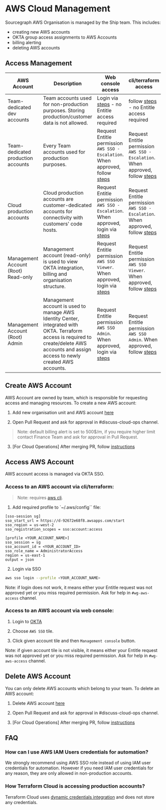 # AWS Cloud Management

Sourcegraph AWS Organisation is managed by the Ship team. This includes:

- creating new AWS accounts
- OKTA group access assignments to AWS Accounts
- billing alerting
- deleting AWS accounts

## Access Management

| AWS Account                         | Description                                                                                                                                                                                 | Web console access                                                                                                             | cli/terraform access                                                                                                         |
| ----------------------------------- | ------------------------------------------------------------------------------------------------------------------------------------------------------------------------------------------- | ------------------------------------------------------------------------------------------------------------------------------ | ---------------------------------------------------------------------------------------------------------------------------- |
| Team-dedicated dev accounts         | Team accounts used for non-production purposes. Storing production/customer data is not allowed.                                                                                            | Login via [steps](#access-to-an-aws-account-via-web-console) - no Entitle access required                                      | follow [steps](#access-to-an-aws-account-via-cliterraform) - no Entitle access required                                      |
| Team-dedicated production accounts  | Every Team accounts used for production purposes.                                                                                                                                           | Request Entitle permission `AWS SSO - Escalation`. When approved, follow [steps](#access-to-an-aws-account-via-web-console)    | Request Entitle permission `AWS SSO - Escalation`. When approved, follow [steps](#access-to-an-aws-account-via-cliterraform) |
| Cloud production accounts           | Cloud production accounts are customer-dedicated accounts for connectivity with customers' code hosts.                                                                                      | Request Entitle permission `AWS SSO - Escalation`. When approved, login via [steps](#access-to-an-aws-account-via-web-console) | Request Entitle permission `AWS SSO - Escalation`. When approved, follow [steps](#access-to-an-aws-account-via-cliterraform) |
| Management Account (Root) Read-only | Management account (read-only) is used to view OKTA integration, billing and organisation structure.                                                                                        | Request Entitle permission `AWS SSO Viewer`. When approved, login via [steps](#access-to-an-aws-account-via-web-console)       | Request Entitle permission `AWS SSO Viewer`. When approved, follow [steps](#access-to-an-aws-account-via-cliterraform)       |
| Management Account (Root) Admin     | Management account is used to manage AWS Identity Center, integrated with OKTA. Terraform access is required to create/delete AWS accounts and assign access to newly created AWS accounts. | Request Entitle permission `AWS SSO Admin`. When approved, login via [steps](#access-to-an-aws-account-via-web-console)        | Request Entitle permission `AWS SSO Admin`. When approved, follow [steps](#access-to-an-aws-account-via-cliterraform)        |

## Create AWS Account

AWS Account are owned by team, which is responsible for requesting access and managing resources. To create a new AWS account:

1. Add new organisation unit and AWS account [here](https://sourcegraph.sourcegraph.com/github.com/sourcegraph/infrastructure/-/blob/cloud/aws/variables.tf)

2. Open Pull Request and ask for approval in #discuss-cloud-ops channel.

> Note: default billing alert is set to 500$/m, if you require higher limit contact Finance Team and ask for approval in Pull Request.

3. [For Cloud Operations] After merging PR, follow [instructions](https://sourcegraph.sourcegraph.com/github.com/sourcegraph/infrastructure/-/blob/cloud/aws/README.md#create-new-aws-account)

## Access AWS Account

AWS account access is managed via OKTA SSO.

### Access to an AWS account via cli/terraform:

> Note: requires [aws cli](https://docs.aws.amazon.com/cli/latest/userguide/getting-started-install.html).

1. Add required profile to `~/.aws/config`` file:

```
[sso-session sg]
sso_start_url = https://d-92672e68f8.awsapps.com/start
sso_region = us-west-2
sso_registration_scopes = sso:account:access

[profile <YOUR_ACCOUNT_NAME>]
sso_session = sg
sso_account_id = <YOUR_ACCOUNT_ID>
sso_role_name = AdministratorAccess
region = us-east-1
output = json
```

2. Login via SSO

```sh
aws sso login --profile <YOUR_ACCOUNT_NAME>
```

Note: if login does not work, it means either your Entitle request was not approved yet or you miss required permission. Ask for help in `#wg-aws-access` channel.

### Access to an AWS account via web console:

1. Login to [OKTA](https://sourcegraph.okta.com/)

2. Choose `AWS SSO` tile.

3. Click given account tile and then `Management console` button.

Note: if given account tile is not visible, it means either your Entitle request was not approved yet or you miss required permission. Ask for help in `#wg-aws-access` channel.

## Delete AWS Account

You can only delete AWS accounts which belong to your team. To delete an AWS account:

1. Delete AWS account [here](https://sourcegraph.sourcegraph.com/github.com/sourcegraph/infrastructure/-/blob/cloud/aws/variables.tf)

2. Open Pull Request and ask for approval in #discuss-cloud-ops channel.

3. [For Cloud Operations] After merging PR, follow [instructions](https://sourcegraph.sourcegraph.com/github.com/sourcegraph/infrastructure/-/blob/cloud/aws/README.md#create-new-aws-account)

## FAQ

### How can I use AWS IAM Users credentials for automation?

We strongly recommend using AWS SSO role instead of using IAM user credentials for automation. However if you need IAM user credentials for any reason, they are only allowed in non-production accounts.

### How Terraform Cloud is accessing production accounts?

Terraform Cloud uses [dynamic credentials integration](https://developer.hashicorp.com/terraform/cloud-docs/workspaces/dynamic-provider-credentials/aws-configuration) and does not store any credentials.
